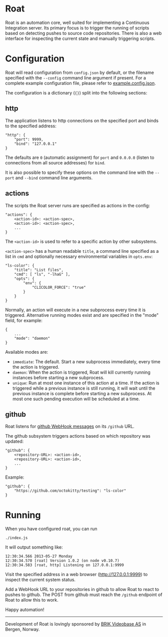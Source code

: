 Roat
====
Roat is an automation core, well suited for implementing a Continuous
Integration server. Its primary focus is to trigger the running of scripts
based on detecting pushes to source code repositories. There is also a web
interface for inspecting the current state and manually triggering scripts.

Configuration
=============
Roat will read configuration from `config.json` by default, or the filename
specified with the `--config` command line argument if present. For a complete
example configuration file, please refer to
[example.config.json](example.config.json).

The configuration is a dictionary (`{}`) split into the following sections:

http
----
The application listens to http connections on the specified port and binds to
the specified address:

    "http": {
        "port": 9999,
        "bind": "127.0.0.1"
    }

The defaults are `0` (automatic assignment) for `port` and `0.0.0.0` (listen
to connections from all source addresses) for `bind`.

It is also possible to specify these options on the command line with the
`--port` and `--bind` command line arguments.

actions
-------
The scripts the Roat server runs are specified as actions in the config:

    "actions": {
        <action-id>: <action-spec>,
        <action-id>: <action-spec>,
        ...
    }

The `<action-id>` is used to refer to a specific action by other subsystems.

`<action-spec>` has a human readable `title`, a command line specified as a
list in `cmd` and optionally necessary environmental variables in `opts.env`:

    "ls-color": {
        "title": "List files",
        "cmd": [ "ls", "-lhaG" ],
        "opts": {
            "env": {
                "CLICOLOR_FORCE": "true"
            }
        }
    }

Normally, an action will execute in a new subprocess every time it is
triggered. Alternative running modes exist and are specified in the "mode"
field, for example:

    {
        ...
        "mode": "daemon"
    }

Available modes are:

 * `immediate`: The default. Start a new subprocess immediately, every time
    the action is triggered.
 * `daemon`: When the action is triggered, Roat will kill currently running
    instances before starting a new subprocess.
 * `unique`: Run at most one instance of this action at a time. If the action
    is triggered while a previous instance is still running, it will wait
    until the previous instance is complete before starting a new subprocess.
    At most one such pending execution will be scheduled at a time.

github
------
Roat listens for [github WebHook messages][1] on its `/github` URL.

[1]: https://help.github.com/articles/post-receive-hooks

The github subsystem triggers actions based on which repository was updated:

    "github": {
        <repository-URL>: <action-id>,
        <repository-URL>: <action-id>,
        ...
    }

Example:

    "github": {
        "https://github.com/octokitty/testing": "ls-color"
    }

Running
=======
When you have configured roat, you can run

    ./index.js

It will output something like:

    12:30:34.566 2013-05-27 Monday
    12:30:34.570 [roat] Version 1.0.2 (on node v0.10.7)
    12:30:34.583 [roat, http] Listening on 127.0.0.1:9999

Visit the specified address in a web browser (http://127.0.0.1:9999) to
inspect the current system status.

Add a WebHook URL to your repositories in github to allow Roat to react to
pushes to github. The POST from github must reach the `/github` endpoint of
Roat to allow this to work.

Happy automation!

----

Development of Roat is lovingly sponsored by 
[BRIK Videobase AS](http://www.github.com/brikteknologier) in Bergen, Norway.
